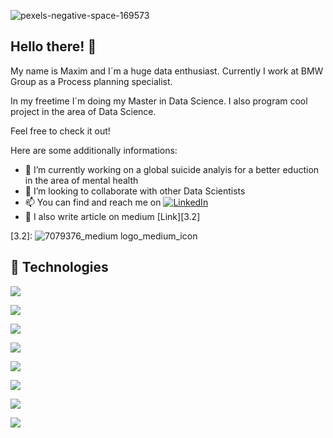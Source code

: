 ![pexels-negative-space-169573](https://user-images.githubusercontent.com/76586244/204130312-37faf66f-3921-441a-bc7c-ccf24c804396.jpg)


## Hello there! 👋

My name is Maxim and I´m a huge data enthusiast. Currently I work at BMW Group as a Process planning specialist. 

In my freetime I´m doing my Master in Data Science. I also program cool project in the area of Data Science. 

Feel free to check it out!


Here are some additionally informations: 

- 🔭 I’m currently working on a global suicide analyis for a better eduction in the area of mental health
- 🤝 I’m looking to collaborate with other Data Scientists 
- 📫 You can find and reach me on [![LinkedIn][2.2]][2]
- 📰 I also write article on medium [Link][3.2]
<!-- Icons -->
[2.2]: https://raw.githubusercontent.com/MartinHeinz/MartinHeinz/master/linkedin-3-16.png (LinkedIn icon without padding)
[3.2]: ![7079376_medium logo_medium_icon](https://user-images.githubusercontent.com/119667336/213266489-1c59e6d4-6257-443a-b2ef-c10b1c10f45c.png)

<!-- Links to your social media accounts -->

[2]: https://de.linkedin.com/in/maxim-kiesel-904184152
[3]: https://medium.com/@kiesel_maxim





## 🔧 Technologies
![](https://img.shields.io/badge/CODE-PYTHON-informational?style=flat&logo=data:https://user-images.githubusercontent.com/76586244/204130992-ad97a4da-6cbf-491f-9775-2106e19f8ee5.svg;base64,<BASE64_DATA>)

![](https://img.shields.io/badge/CODE-SQL-informational?style=flat&logo=data:image/svg%2bxml;base64,<BASE64_DATA>)

![](https://img.shields.io/badge/SHELL-BASH-informational?style=flat&logo=data:image/svg%2bxml;base64,<BASE64_DATA>)

![](https://img.shields.io/badge/DATA_MANIPULATION-PANDAS-informational?style=flat&logo=data:image/svg%2bxml;base64,<BASE64_DATA>)

![](https://img.shields.io/badge/MACHINE_LEARNING-SCIKIT_LEARN-informational?style=flat&logo=data:image/svg%2bxml;base64,<BASE64_DATA>)

![](https://img.shields.io/badge/DATA_VISUALIZATION-MATPLOTLIB-informational?style=flat&logo=data:image/svg%2bxml;base64,<BASE64_DATA>)

![](https://img.shields.io/badge/DATA_VISUALIZATION-SEABORN-informational?style=flat&logo=data:image/svg%2bxml;base64,<BASE64_DATA>)

![](https://img.shields.io/badge/EDITOR-PYCHARM-informational?style=flat&logo=data:image/svg%2bxml;base64,<BASE64_DATA>)
